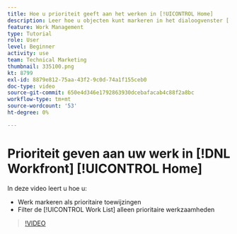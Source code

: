 ```yaml
---
title: Hoe u prioriteit geeft aan het werken in [!UICONTROL Home]
description: Leer hoe u objecten kunt markeren in het dialoogvenster [!UICONTROL Work List] als prioritaire toewijzingen op de startpagina. Vervolgens filtert u de lijst om uw werk met prioriteit weer te geven in [!DNL  Workfront].
feature: Work Management
type: Tutorial
role: User
level: Beginner
activity: use
team: Technical Marketing
thumbnail: 335100.png
kt: 8799
exl-id: 8879e812-75aa-43f2-9c0d-74a1f155ceb0
doc-type: video
source-git-commit: 650e4d346e1792863930dcebafacab4c88f2a8bc
workflow-type: tm+mt
source-wordcount: '53'
ht-degree: 0%

---
```


# Prioriteit geven aan uw werk in [!DNL Workfront] [!UICONTROL Home]

In deze video leert u hoe u:

* Werk markeren als prioritaire toewijzingen
* Filter de [!UICONTROL Work List] alleen prioritaire werkzaamheden

>[!VIDEO](https://video.tv.adobe.com/v/335100/?quality=12&learn=on)
